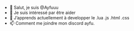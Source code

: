 - 👋 Salut, je suis @Ayfuuu
- 👀 Je suis intéressé par être aider 
- 🌱 J’apprends actuellement à developper le .lua .js .html .css
- 📫 Comment me joindre mon discord ayfu.

<!---
Ayfuuu/Ayfuuu is a ✨ special ✨ repository because its `README.md` (this file) appears on your GitHub profile.
You can click the Preview link to take a look at your changes.
--->
